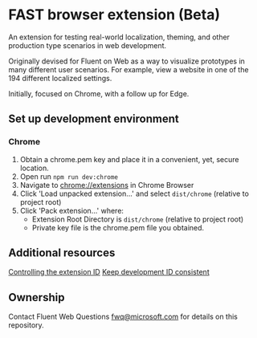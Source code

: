 
# FAST browser extension (Beta)
An extension for testing real-world localization, theming, and other production type scenarios in web development.

Originally devised for Fluent on Web as a way to visualize prototypes in many different user scenarios. For example, view a website in one of the 194 different localized settings.

Initially, focused on Chrome, with a follow up for Edge.

## Set up development environment
### Chrome
1. Obtain a chrome.pem key and place it in a convenient, yet, secure location.
2. Open run `npm run dev:chrome`
3. Navigate to [chrome://extensions](chrome://extensions) in Chrome Browser
4. Click 'Load unpacked extension...' and select `dist/chrome` (relative to project root)
5. Click 'Pack extension...' where:
    - Extension Root Directory is `dist/chrome` (relative to project root)
    - Private key file is the chrome.pem file you obtained.

## Additional resources
[Controlling the extension ID](https://stackoverflow.com/questions/21497781/how-to-change-chrome-packaged-app-id-or-why-do-we-need-key-field-in-the-manifest/21500707#21500707)
[Keep development ID consistent](https://developer.chrome.com/apps/app_identity#copy_key)

## Ownership
Contact Fluent Web Questions <fwq@microsoft.com> for details on this repository.
